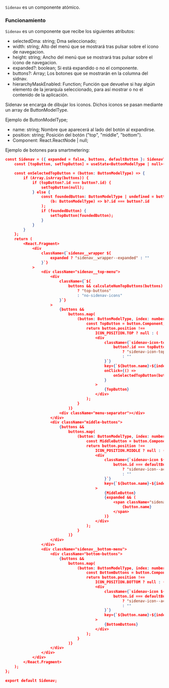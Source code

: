 `Sidenav` es un componente atómico.

### Funcionamiento

`Sidenav` es un componente que recibe los siguientes atributos:

-   selectedDma: string; Dma seleccionado;
-   width: string; Alto del menú que se mostrará tras pulsar sobre el icono de navegacion.
-   height: string; Ancho del menú que se mostrará tras pulsar sobre el icono de navegacion.
-   expanded?: boolean; Si está expandido o no el componente.
-   buttons?: Array<ButtonModelType>; Los botones que se mostrarán en la columna del sidnav.
-   hierarchyMaskEnabled: Function; Función que devuelve si hay algún elemento de la jerarquía seleccionado, para así mostrar o no el contenido de la aplicación.

Sidenav se encarga de dibujar los iconos. Dichos iconos se pasan mediante un array de ButtonModelType.

Ejemplo de ButtonModelType;

-   name: string; Nombre que aparecerá al lado del botón al expandirse.
-   position: string; Posición del botón ("top", "middle", "bottom").
-   Component: React.ReactNode | null;

Ejemplo de botones para smartmetering:

```json
const Sidenav = ({ expanded = false, buttons, defaultButton }: SidenavType) => {
    const [topButton, setTopButton] = useState<ButtonModelType | null>(null);

    const onSelectedTopButton = (button: ButtonModelType) => {
        if (Array.isArray(buttons)) {
            if (topButton?.id === button?.id) {
                setTopButton(null);
            } else {
                const foundedButton: ButtonModelType | undefined = buttons.find(
                    (b: ButtonModelType) => b?.id === button?.id
                );
                if (foundedButton) {
                    setTopButton(foundedButton);
                }
            }
        }
    };
    return (
        <React.Fragment>
            <div
                className={`sidenav__wrapper ${
                    expanded ? "sidenav__wrapper--expanded" : ""
                }`}
            >
                <div className="sidenav__top-menu">
                    <div
                        className={`${
                            buttons && calculateNumTopButtons(buttons) > 0
                                ? "top-buttons"
                                : "no-sidenav-icons"
                        }`}
                    >
                        {buttons &&
                            buttons.map(
                                (button: ButtonModelType, index: number) => {
                                    const TopButton = button.Component;
                                    return button.position !==
                                        ICON_POSITION.TOP ? null : (
                                        <div
                                            className={`sidenav-icon-top ${
                                                button?.id === topButton?.id
                                                    ? "sidenav-icon-top--active"
                                                    : ""
                                            }`}
                                            key={`${button.name}-${index}`}
                                            onClick={() =>
                                                onSelectedTopButton(button)
                                            }
                                        >
                                            {TopButton}
                                        </div>
                                    );
                                }
                            )}
                        <div className="menu-separator"></div>
                    </div>
                    <div className="middle-buttons">
                        {buttons &&
                            buttons.map(
                                (button: ButtonModelType, index: number) => {
                                    const MiddleButton = button.Component;
                                    return button.position !==
                                        ICON_POSITION.MIDDLE ? null : (
                                        <div
                                            className={`sidenav-icon ${
                                                button.id === defaultButton?.id
                                                    ? "sidenav-icon--active"
                                                    : ""
                                            }`}
                                            key={`${button.name}-${index}`}
                                        >
                                            {MiddleButton}
                                            {expanded && (
                                                <span className="sidenav-nameicon">
                                                    {button.name}
                                                </span>
                                            )}
                                        </div>
                                    );
                                }
                            )}
                    </div>
                </div>
                <div className="sidenav__bottom-menu">
                    <div className="bottom-buttons">
                        {buttons &&
                            buttons.map(
                                (button: ButtonModelType, index: number) => {
                                    const BottomButtons = button.Component;
                                    return button.position !==
                                        ICON_POSITION.BOTTOM ? null : (
                                        <div
                                            className={`sidenav-icon ${
                                                button.id === defaultButton?.id
                                                    ? "sidenav-icon--active"
                                                    : ""
                                            }`}
                                            key={`${button.name}-${index}`}
                                        >
                                            {BottomButtons}
                                        </div>
                                    );
                                }
                            )}
                    </div>
                </div>
            </div>
        </React.Fragment>
    );
};

export default Sidenav;
```
